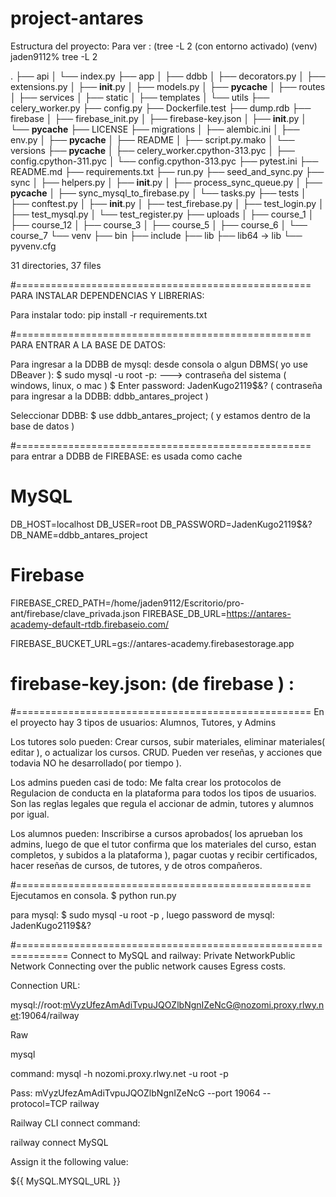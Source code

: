 # project-antares

Estructura del proyecto:
Para ver : (tree -L 2 (con entorno activado)
(venv) jaden9112% tree -L 2

.
├── api
│   └── index.py
├── app
│   ├── ddbb
│   ├── decorators.py
│   ├── extensions.py
│   ├── __init__.py
│   ├── models.py
│   ├── __pycache__
│   ├── routes
│   ├── services
│   ├── static
│   ├── templates
│   └── utils
├── celery_worker.py
├── config.py
├── Dockerfile.test
├── dump.rdb
├── firebase
│   ├── firebase_init.py
│   ├── firebase-key.json
│   ├── __init__.py
│   └── __pycache__
├── LICENSE
├── migrations
│   ├── alembic.ini
│   ├── env.py
│   ├── __pycache__
│   ├── README
│   ├── script.py.mako
│   └── versions
├── __pycache__
│   ├── celery_worker.cpython-313.pyc
│   ├── config.cpython-311.pyc
│   └── config.cpython-313.pyc
├── pytest.ini
├── README.md
├── requirements.txt
├── run.py
├── seed_and_sync.py
├── sync
│   ├── helpers.py
│   ├── __init__.py
│   ├── process_sync_queue.py
│   ├── __pycache__
│   ├── sync_mysql_to_firebase.py
│   └── tasks.py
├── tests
│   ├── conftest.py
│   ├── __init__.py
│   ├── test_firebase.py
│   ├── test_login.py
│   ├── test_mysql.py
│   └── test_register.py
├── uploads
│   ├── course_1
│   ├── course_12
│   ├── course_3
│   ├── course_5
│   ├── course_6
│   └── course_7
└── venv
    ├── bin
    ├── include
    ├── lib
    ├── lib64 -> lib
    └── pyvenv.cfg

31 directories, 37 files

#===================================================
PARA INSTALAR DEPENDENCIAS Y LIBRERIAS:

Para instalar todo: pip install -r requirements.txt

#===================================================
PARA ENTRAR A LA BASE DE DATOS:

Para ingresar a la DDBB de mysql: 
    desde consola o algun DBMS( yo use DBeaver ): 
        $ sudo mysql -u root -p: ---> contraseña del sistema ( windows, linux, o mac )
        $ Enter password: JadenKugo2119$&? ( contraseña para ingresar a la DDBB: ddbb_antares_project )

Seleccionar DDBB: $ use ddbb_antares_project; ( y estamos dentro de la base de datos )



#===================================================
para entrar a DDBB de FIREBASE: es usada como cache

# MySQL
DB_HOST=localhost
DB_USER=root
DB_PASSWORD=JadenKugo2119$&?
DB_NAME=ddbb_antares_project

# Firebase
FIREBASE_CRED_PATH=/home/jaden9112/Escritorio/pro-ant/firebase/clave_privada.json
FIREBASE_DB_URL=https://antares-academy-default-rtdb.firebaseio.com/


FIREBASE_BUCKET_URL=gs://antares-academy.firebasestorage.app

# firebase-key.json:  (de firebase ) :


#===================================================
En el proyecto hay 3 tipos de usuarios: Alumnos, Tutores, y Admins

Los tutores solo pueden: 
            Crear cursos, subir materiales, eliminar materiales( editar ), o actualizar los cursos. CRUD.
            Pueden ver reseñas, y acciones que todavia NO he desarrollado( por tiempo ).


Los admins pueden casi de todo: 
            Me falta crear los protocolos de Regulacion de conducta en la plataforma para todos los tipos de usuarios.
            Son las reglas legales que regula el accionar de admin, tutores y alumnos por igual.

Los alumnos pueden:
            Inscribirse a cursos aprobados( los aprueban los admins, luego de que el tutor confirma que los materiales
             del curso, estan completos, y subidos a la plataforma ), pagar cuotas y recibir certificados, hacer reseñas
              de cursos, de tutores, y de otros compañeros.



#===================================================
Ejecutamos en consola. $ python run.py

para mysql: $ sudo mysql -u root -p  , luego password de mysql: JadenKugo2119$&?











#===============================================================
Connect to MySQL and railway:
Private NetworkPublic Network
Connecting over the public network causes Egress costs.

Connection URL:


mysql://root:mVyzUfezAmAdiTvpuJQOZlbNgnIZeNcG@nozomi.proxy.rlwy.net:19064/railway


Raw

mysql

command: mysql -h nozomi.proxy.rlwy.net -u root -p

Pass:  mVyzUfezAmAdiTvpuJQOZlbNgnIZeNcG 
--port 19064 --protocol=TCP railway


Railway CLI connect command:

railway connect MySQL



Assign it the following value:

${{ MySQL.MYSQL_URL }}


